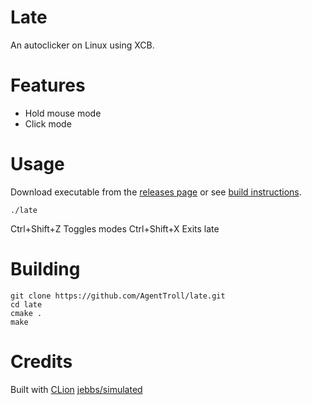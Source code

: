 # Late

An autoclicker on Linux using XCB.

# Features

  * Hold mouse mode
  * Click mode

# Usage

Download executable from the [releases page](https://github.com/AgentTroll/late/releases) or see [build instructions](https://github.com/AgentTroll/late/tree/master#building).

```
./late
```

Ctrl+Shift+Z Toggles modes
Ctrl+Shift+X Exits late

# Building

```
git clone https://github.com/AgentTroll/late.git
cd late
cmake .
make
```

# Credits

Built with [CLion](https://www.jetbrains.com/clion/)
[jebbs/simulated](https://github.com/Jebbs/simulated/blob/master/src/simulated/linux/mouseimpl.d)